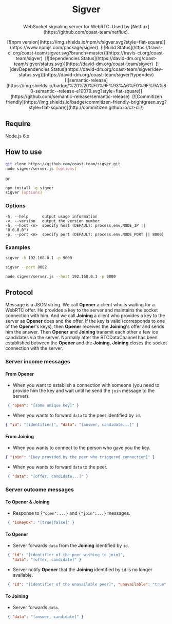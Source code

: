 # <p align="center">Sigver</p>
<p align="center">
WebSocket signaling server for WebRTC. Used by  [Netflux](https://github.com/coast-team/netflux).
<p>

<p align="center">
  [![npm version](https://img.shields.io/npm/v/sigver.svg?style=flat-square)](https://www.npmjs.com/package/sigver)&nbsp;
  [![Build Status](https://travis-ci.org/coast-team/sigver.svg?branch=master)](https://travis-ci.org/coast-team/sigver)&nbsp;
  [![dependencies Status](https://david-dm.org/coast-team/sigver/status.svg)](https://david-dm.org/coast-team/sigver)&nbsp;
  [![devDependencies Status](https://david-dm.org/coast-team/sigver/dev-status.svg)](https://david-dm.org/coast-team/sigver?type=dev)<br />
  [![semantic-release](https://img.shields.io/badge/%20%20%F0%9F%93%A6%F0%9F%9A%80-semantic--release-e10079.svg?style=flat-square)](https://github.com/semantic-release/semantic-release)&nbsp;
  [![Commitizen friendly](https://img.shields.io/badge/commitizen-friendly-brightgreen.svg?style=flat-square)](http://commitizen.github.io/cz-cli/)
<p>

## Require
Node.js 6.x

## How to use
```sh
git clone https://github.com/coast-team/sigver.git
node sigver/server.js [options]
```

or

```sh
npm install -g sigver
sigver [options]
```
### Options
    -h, --help      output usage information
    -v, --version   output the version number
    -h, --host <n>  specify host (DEFAULT: process.env.NODE_IP || "0.0.0.0")
    -p, --port <n>  specify port (DEFAULT: process.env.NODE_PORT || 8000)

### Examples
```sh
sigver -h 192.168.0.1 -p 9000

sigver --port 8002

node sigver/server.js --host 192.168.0.1 -p 9000
```

## Protocol
Message is a JSON string. We call **Opener** a client who is waiting for
a WebRTC offer. He provides a key to the server and maintains the socket connection with him. And we call **Joining** a client who provides a key to the server as **Opener** does and the offer. If the key is valid (corresponds to one of the **Opener**'s keys), then **Opener** receives
the **Joining**'s offer and sends him the answer. Then **Opener** and **Joining**
transmit each other a few ice candidates via the server. Normally after the RTCDataChannel has been established between the **Opener** and the **Joining**, **Joining** closes the socket connection with the server.

### Server income messages
#### From **Opener**
- When you want to establish a connection with someone (you need to provide him the key and wait until he send the `join` message to the server).
```json
 { "open": "[some unique key]" }
```
- When you wants to forward `data` to the peer identified by `id`.
```json
{ "id": "[identifier]", "data": "[answer, candidate...]" }
```


#### From **Joining**
- When you wants to connect to the person who gave you the key.
```json
{ "join": "[key provided by the peer who triggered connection]" }
```
- When you wants to forward `data` to the peer.
```json
 { "data": "[offer, candidate...]" }
```

### Server outcome messages
#### To **Opener** & **Joining**
- Response to ̀`{"open":...}` and `{"join":...}` messages.
```json
 { "isKeyOk": "[true|false]" }
```

#### To **Opener**
- Server forwards `data` from the **Joining** identified by `id`.
```json
 { "id": "[identifier of the peer wishing to join]",
   "data": "[offer, candidate]" }
```
- Server notify **Opener** that the **Joining** identified by `id` is no longer available.
```json
 { "id": "[identifier of the unavailable peer]", "unavailable": "true" }
```

#### To **Joining**
- Server forwards `data`.
```json
 { "data": "[answer, candidate]" }
```
